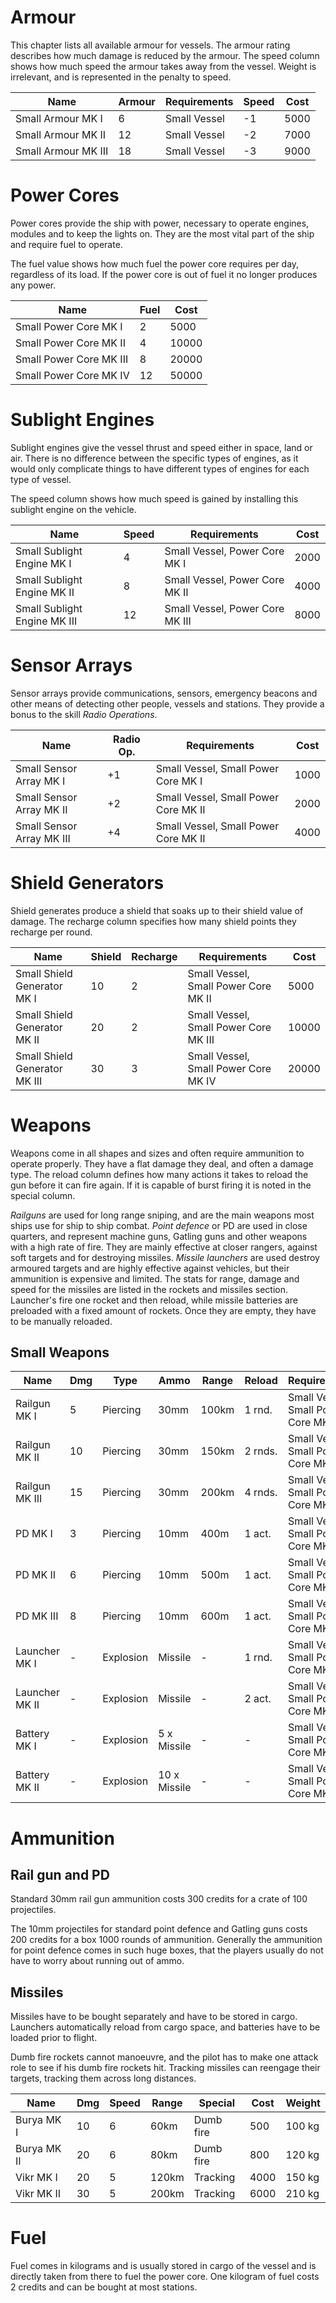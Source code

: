 # Armour

This chapter lists all available armour for vessels. The armour rating describes
how much damage is reduced by the armour. The speed column shows how much speed
the armour takes away from the vessel. Weight is irrelevant, and is represented
in the penalty to speed.

| Name                | Armour    | Requirements         |  Speed   |  Cost
|---------------------|-----------|----------------------|----------|---------
| Small Armour MK I   | 6         | Small Vessel         | -1       | 5000
| Small Armour MK II  | 12        | Small Vessel         | -2       | 7000
| Small Armour MK III | 18        | Small Vessel         | -3       | 9000

# Power Cores

Power cores provide the ship with power, necessary to operate engines, modules
and to keep the lights on. They are the most vital part of the ship and require
fuel to operate.

The fuel value shows how much fuel the power core requires per day, regardless
of its load. If the power core is out of fuel it no longer produces any power.

| Name                    | Fuel  | Cost
|-------------------------|-------|--------
| Small Power Core MK I   | 2     |  5000
| Small Power Core MK II  | 4     | 10000
| Small Power Core MK III | 8     | 20000
| Small Power Core MK IV  | 12    | 50000

# Sublight Engines

Sublight engines give the vessel thrust and speed either in space, land or air.
There is no difference between the specific types of engines, as it would only
complicate things to have different types of engines for each type of vessel.

The speed column shows how much speed is gained by installing this sublight
engine on the vehicle.

| Name                         | Speed | Requirements                       | Cost
|------------------------------|-------|----------------------------------- |-----
| Small Sublight Engine MK I   | 4     | Small Vessel, Power Core MK I      | 2000
| Small Sublight Engine MK II  | 8     | Small Vessel, Power Core MK II     | 4000
| Small Sublight Engine MK III | 12    | Small Vessel, Power Core MK III    | 8000

# Sensor Arrays

Sensor arrays provide communications, sensors, emergency beacons and other means
of detecting other people, vessels and stations. They provide a bonus to the
skill _Radio Operations_.

| Name                      | Radio Op. | Requirements                          | Cost
|---------------------------|-----------|-------------------------------------- |-----
| Small Sensor Array MK I   | +1        | Small Vessel, Small Power Core MK I   | 1000
| Small Sensor Array MK II  | +2        | Small Vessel, Small Power Core MK II  | 2000
| Small Sensor Array MK III | +4        | Small Vessel, Small Power Core MK II  | 4000

# Shield Generators

Shield generates produce a shield that soaks up to their shield value of damage.
The recharge column specifies how many shield points they recharge per round.

| Name                          | Shield | Recharge | Requirements                          | Cost
|-------------------------------|--------|----------|---------------------------------------|-----
| Small Shield Generator MK I   | 10     | 2        | Small Vessel, Small Power Core MK II  |  5000
| Small Shield Generator MK II  | 20     | 2        | Small Vessel, Small Power Core MK III | 10000
| Small Shield Generator MK III | 30     | 3        | Small Vessel, Small Power Core MK IV  | 20000

# Weapons

Weapons come in all shapes and sizes and often require ammunition to operate
properly. They have a flat damage they deal, and often a damage type. The reload
column defines how many actions it takes to reload the gun before it can fire
again. If it is capable of burst firing it is noted in the special column.

_Railguns_ are used for long range sniping, and are the main weapons most ships
use for ship to ship combat. _Point defence_ or PD are used in close quarters,
and represent machine guns, Gatling guns and other weapons with a high rate of
fire. They are mainly effective at closer rangers, against soft targets and
for destroying missiles. _Missile launchers_ are used destroy armoured targets
and are highly effective against vehicles, but their ammunition is expensive
and limited. The stats for range, damage and speed for the missiles are listed
in the rockets and missiles section. Launcher's fire one rocket and then reload,
while missile batteries are preloaded with a fixed amount of rockets. Once they
are empty, they have to be manually reloaded.

## Small Weapons

| Name            | Dmg | Type      | Ammo    | Range  | Reload | Requirements                          | Special  | Cost
|-----------------|---- |-----------|---------|--------|--------|---------------------------------------|----------|------
| Railgun MK I    | 5   | Piercing  | 30mm    | 100km  | 1 rnd. | Small Vessel, Small Power Core MK I   |          |  2000
| Railgun MK II   | 10  | Piercing  | 30mm    | 150km  | 2 rnds.| Small Vessel, Small Power Core MK II  |          |  4000
| Railgun MK III  | 15  | Piercing  | 30mm    | 200km  | 4 rnds.| Small Vessel, Small Power Core MK III |          | 10000
| PD MK I         | 3   | Piercing  | 10mm    | 400m   | 1 act. | Small Vessel, Small Power Core MK I   | 10 Burst |  1000
| PD MK II        | 6   | Piercing  | 10mm    | 500m   | 1 act. | Small Vessel, Small Power Core MK II  | 10 Burst |  4000
| PD MK III       | 8   | Piercing  | 10mm    | 600m   | 1 act. | Small Vessel, Small Power Core MK III | 15 Burst |  6000
| Launcher MK I   | -   | Explosion | Missile | -      | 1 rnd. | Small Vessel, Small Power Core MK I   |          |  5000
| Launcher MK II  | -   | Explosion | Missile | -      | 2 act. | Small Vessel, Small Power Core MK II  |          | 10000
| Battery MK I    | -   | Explosion |  5 x Missile | - | -      | Small Vessel, Small Power Core MK I   | No reload|  3000
| Battery MK II   | -   | Explosion | 10 x Missile | - | -      | Small Vessel, Small Power Core MK II  | No reload|  6000

# Ammunition

## Rail gun and PD

Standard 30mm rail gun ammunition costs 300 credits for a crate of 100
projectiles.

The 10mm projectiles for standard point defence and Gatling guns costs
200 credits for a box 1000 rounds of ammunition. Generally the ammunition
for point defence comes in such huge boxes, that the players usually do
not have to worry about running out of ammo.

## Missiles

Missiles have to be bought separately and have to be stored in cargo.
Launchers automatically reload from cargo space, and batteries have to
be loaded prior to flight.

Dumb fire rockets cannot manoeuvre, and the pilot has to make one attack
role to see if his dumb fire rockets hit. Tracking missiles can reengage
their targets, tracking them across long distances.

| Name        | Dmg  | Speed | Range   | Special    | Cost   | Weight
|-------------|------|-------|---------|------------|--------|-------------
| Burya MK I  | 10   | 6     | 60km    | Dumb fire  |  500   | 100 kg
| Burya MK II | 20   | 6     | 80km    | Dumb fire  |  800   | 120 kg
| Vikr MK I   | 20   | 5     | 120km   | Tracking   | 4000   | 150 kg
| Vikr MK II  | 30   | 5     | 200km   | Tracking   | 6000   | 210 kg

# Fuel

Fuel comes in kilograms and is usually stored in cargo of the vessel
and is directly taken from there to fuel the power core. One kilogram
of fuel costs 2 credits and can be bought at most stations.
